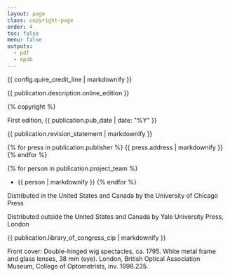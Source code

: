 ```yaml
---
layout: page
class: copyright-page
order: 4
toc: false
menu: false
outputs:
  - pdf
  - epub
---
```


{{ config.quire_credit_line | markdownify }}

{{ publication.description.online_edition }}

{% copyright %}

First edition, {{ publication.pub_date | date: "%Y" }}

{{ publication.revision_statement | markdownify }}

<div class="publisher">

{% for press in publication.publisher %}
{{ press.address | markdownify }}
{% endfor %}

</div>
<div class="project-team">

{% for person in publication.project_team %}
- {{ person | markdownify }}
{% endfor %}

</div>
<div class="distribution">

Distributed in the United States and Canada by the University of Chicago Press

Distributed outside the United States and Canada by Yale University Press, London

</div>
<div class="cip-data">

{{ publication.library_of_congress_cip | markdownify }}

</div>
<div class="cover-image-credits">

Front cover: Double-hinged wig spectacles, ca. 1795. White metal frame and glass lenses, 38 mm (eye). London, British Optical Association Museum, College of Optometrists, inv. 1998.235.

</div>